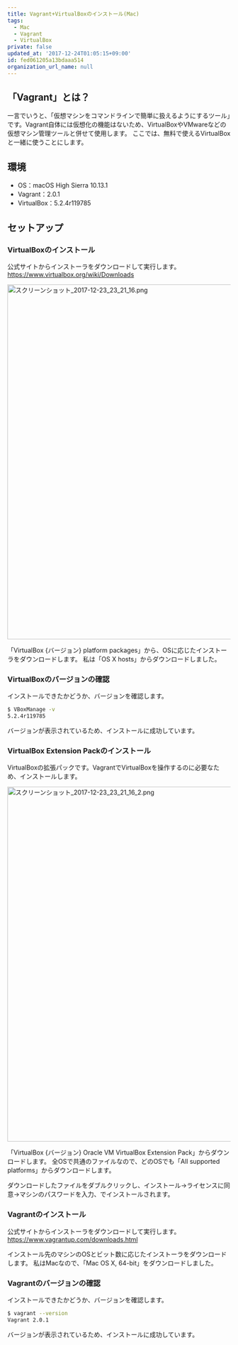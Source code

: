 ```yaml
---
title: Vagrant+VirtualBoxのインストール(Mac)
tags:
  - Mac
  - Vagrant
  - VirtualBox
private: false
updated_at: '2017-12-24T01:05:15+09:00'
id: fed061205a13bdaaa514
organization_url_name: null
---
```

## 「Vagrant」とは？
一言でいうと、「仮想マシンをコマンドラインで簡単に扱えるようにするツール」です。Vagrant自体には仮想化の機能はないため、VirtualBoxやVMwareなどの仮想マシン管理ツールと併せて使用します。
ここでは、無料で使えるVirtualBoxと一緒に使うことにします。

## 環境
- OS：macOS High Sierra 10.13.1
- Vagrant：2.0.1
- VirtualBox：5.2.4r119785

## セットアップ
### VirtualBoxのインストール
公式サイトからインストーラをダウンロードして実行します。
https://www.virtualbox.org/wiki/Downloads

<img width="799" alt="スクリーンショット_2017-12-23_23_21_16.png" src="https://qiita-image-store.s3.amazonaws.com/0/138245/2ef1087c-c797-dc62-e606-5c6189cacf6b.png">

「VirtualBox {バージョン} platform packages」から、OSに応じたインストーラをダウンロードします。
私は「OS X hosts」からダウンロードしました。

### VirtualBoxのバージョンの確認
インストールできたかどうか、バージョンを確認します。

```bash
$ VBoxManage -v
5.2.4r119785
```

バージョンが表示されているため、インストールに成功しています。

### VirtualBox Extension Packのインストール
VirtualBoxの拡張パックです。VagrantでVirtualBoxを操作するのに必要なため、インストールします。

<img width="799" alt="スクリーンショット_2017-12-23_23_21_16_2.png" src="https://qiita-image-store.s3.amazonaws.com/0/138245/d75e2755-3a7c-50f0-00f0-7bf6adcb97e7.png">

「VirtualBox {バージョン} Oracle VM VirtualBox Extension Pack」からダウンロードします。
全OSで共通のファイルなので、どのOSでも「All supported platforms」からダウンロードします。

ダウンロードしたファイルをダブルクリックし、インストール→ライセンスに同意→マシンのパスワードを入力、でインストールされます。

### Vagrantのインストール
公式サイトからインストーラをダウンロードして実行します。
https://www.vagrantup.com/downloads.html

インストール先のマシンのOSとビット数に応じたインストーラをダウンロードします。
私はMacなので、「Mac OS X, 64-bit」をダウンロードしました。

### Vagrantのバージョンの確認
インストールできたかどうか、バージョンを確認します。

```bash
$ vagrant --version
Vagrant 2.0.1
```

バージョンが表示されているため、インストールに成功しています。
